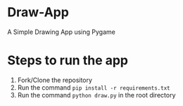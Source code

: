 # Draw-App

A Simple Drawing App using Pygame

# Steps to run the app

1. Fork/Clone the repository
2. Run the command ```pip install -r requirements.txt```
3. Run the command ```python draw.py``` in the root directory
